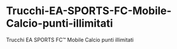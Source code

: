 # Trucchi-EA-SPORTS-FC-Mobile-Calcio-punti-illimitati
Trucchi EA SPORTS FC™ Mobile Calcio punti illimitati
